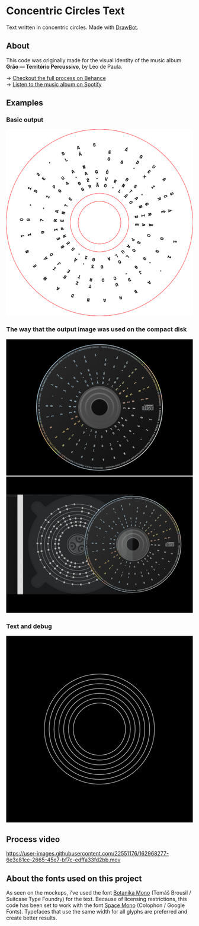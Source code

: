 # Concentric Circles Text

Text written in concentric circles. Made with [DrawBot](https://www.drabot.com).

## About

This code was originally made for the visual identity of the music album **Grão — Território Percussivo**, by Léo de Paula.  

→ [Checkout the full process on Behance](https://www.behance.net/gallery/130839663/Grao-Territorio-Percussivo)  
→ [Listen to the music album on Spotify](https://open.spotify.com/album/3klOPziA8SREniODpKAsze?si=AC7oPuiCSduEyxzfPm9Kdg)

## Examples  

### Basic output  
![basic-output](./examples/grao-territorio-percussivo.png "Basic output")  

### The way that the output image was used on the compact disk  
![grao-compactdisk](./examples/project-mockups/grao-territorio-percussivo-compactdisk.png "Grão Compact Disk")  
![grao-compactdisk-case](./examples/project-mockups/grao-territorio-percussivo-compactdisk-case.png "Grão Compact Disk and Case")

### Text and debug  
![text-and-debug](./examples/project-mockups/grao-debug.gif "Text and debug")

## Process video
https://user-images.githubusercontent.com/22551176/162968277-6e3c81cc-2665-45e7-bf7c-edffa33fd2bb.mov

## About the fonts used on this project
As seen on the mockups, i've used the font [Botanika Mono](https://www.suitcasetype.com/fonts/botanika) (Tomáš Brousil / Suitcase Type Foundry) for the text. Because of licensing restrictions, this code has been set to work with the font [Space Mono](https://fonts.google.com/specimen/Space+Mono?query=mono) (Colophon / Google Fonts). Typefaces that use the same width for all glyphs are preferred and create better results.
